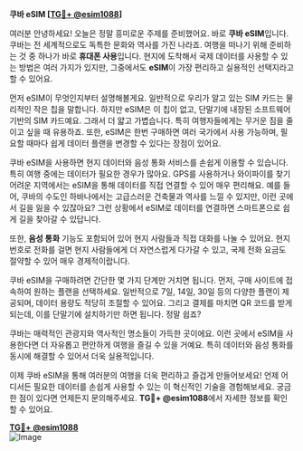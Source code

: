 **쿠바 eSIM [[TG💪+ @esim1088](https://t.me/s/esim1088)]**

여러분 안녕하세요! 오늘은 정말 흥미로운 주제를 준비했어요. 바로 **쿠바 eSIM**입니다. 쿠바는 전 세계적으로도 독특한 문화와 역사를 가진 나라죠. 여행을 떠나기 위해 준비하는 것 중 하나가 바로 **휴대폰 사용**입니다. 현지에 도착해서 국제 데이터를 사용할 수 있는 방법은 여러 가지가 있지만, 그중에서도 **eSIM**이 가장 편리하고 실용적인 선택지라고 할 수 있어요.

먼저 eSIM이 무엇인지부터 설명해볼게요. 일반적으로 우리가 알고 있는 SIM 카드는 물리적인 작은 칩을 말합니다. 하지만 eSIM은 이 칩이 없고, 단말기에 내장된 소프트웨어 기반의 SIM 카드예요. 그래서 더 얇고 가볍습니다. 특히 여행자들에게는 무거운 짐을 줄이고 싶을 때 유용하죠. 또한, eSIM은 한번 구매하면 여러 국가에서 사용 가능하며, 필요할 때마다 쉽게 데이터 플랜을 변경할 수 있다는 장점이 있어요.

쿠바 eSIM을 사용하면 현지 데이터와 음성 통화 서비스를 손쉽게 이용할 수 있습니다. 특히 여행 중에는 데이터가 필요한 경우가 많아요. GPS를 사용하거나 와이파이를 찾기 어려운 지역에서는 eSIM을 통해 데이터를 직접 연결할 수 있어 매우 편리해요. 예를 들어, 쿠바의 수도인 하바나에서는 고급스러운 건축물과 역사를 느낄 수 있지만, 이런 곳에서 길을 잃을 수 있잖아요? 그런 상황에서 eSIM로 데이터를 연결하면 스마트폰으로 쉽게 길을 찾아갈 수 있답니다.

또한, **음성 통화** 기능도 포함되어 있어 현지 사람들과 직접 대화를 나눌 수 있어요. 현지 번호로 전화를 걸면 현지 사람들에게 더 자연스럽게 다가갈 수 있고, 국제 전화 요금도 절약할 수 있어 매우 경제적이랍니다.

쿠바 eSIM을 구매하려면 간단한 몇 가지 단계만 거치면 됩니다. 먼저, 구매 사이트에 접속하여 원하는 플랜을 선택하세요. 일반적으로 7일, 14일, 30일 등의 다양한 플랜이 제공되며, 데이터 용량도 적당히 조절할 수 있어요. 그리고 결제를 마치면 QR 코드를 받게 되는데, 이를 단말기에 설치하기만 하면 됩니다. 정말 쉽죠?

쿠바는 매력적인 관광지와 역사적인 명소들이 가득한 곳이에요. 이런 곳에서 eSIM을 사용한다면 더 자유롭고 편안하게 여행을 즐길 수 있을 거예요. 특히 데이터와 음성 통화를 동시에 해결할 수 있어서 더욱 실용적입니다.

이제 쿠바 eSIM을 통해 여러분의 여행을 더욱 편리하고 즐겁게 만들어보세요! 언제 어디서든 필요한 데이터를 손쉽게 사용할 수 있는 이 혁신적인 기술을 경험해보세요. 궁금한 점이 있다면 언제든지 문의해주세요. **TG💪+ @esim1088**에서 자세한 정보를 확인할 수 있어요.

**[TG💪+ @esim1088](https://t.me/s/esim1088)**  
![Image](https://i.postimg.cc/Y0z9fWf4/image.png)